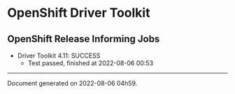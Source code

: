 
OpenShift Driver Toolkit
========================

OpenShift Release Informing Jobs
--------------------------------



* Driver Toolkit 4.11: SUCCESS
  - Test passed, finished at 2022-08-06 00:53






---
Document generated on 2022-08-06 04h59.
